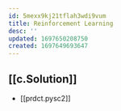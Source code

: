 ```yaml
---
id: 5mexx9kj21tflah3wdi9vum
title: Reinforcement Learning
desc: ''
updated: 1697650208750
created: 1697649693647
---
```


## [[c.Solution]]

- [[prdct.pysc2]]
